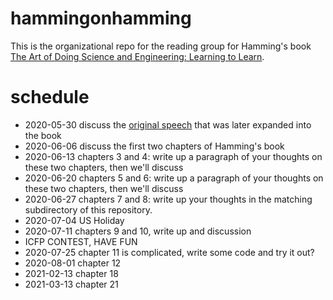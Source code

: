 # hammingonhamming
This is the organizational repo for the reading group for Hamming's book [The Art of Doing Science and Engineering: Learning to Learn](https://www.amazon.com/dp/1732265178/).

# schedule
* 2020-05-30 discuss the [original speech](https://www.cs.virginia.edu/~robins/YouAndYourResearch.html) that was later expanded into the book
* 2020-06-06 discuss the first two chapters of Hamming's book
* 2020-06-13 chapters 3 and 4: write up a paragraph of your thoughts on these two chapters, then we'll discuss
* 2020-06-20 chapters 5 and 6: write up a paragraph of your thoughts on these two chapters, then we'll discuss
* 2020-06-27 chapters 7 and 8: write up your thoughts in the matching subdirectory of this repository.
* 2020-07-04 US Holiday
* 2020-07-11 chapters 9 and 10, write up and discussion
* ICFP CONTEST, HAVE FUN
* 2020-07-25 chapter 11 is complicated, write some code and try it out?
* 2020-08-01 chapter 12
* 2021-02-13 chapter 18
* 2021-03-13 chapter 21 
